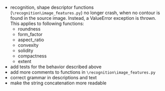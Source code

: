  - recognition, shape descriptor functions (`\recognition\image_features.py`) no longer crash, when no contour is found
 in the source image. Instead, a ValueError exception is thrown.
 This applies to following functions:
    - roundness
    - form_factor
    - aspect_ratio
    - convexity
    - solidity
    - compactness
    - extent
 - add tests for the behavior described above
 - add more comments to functions in `\recognition\image_features.py`
 - correct grammar in descriptions and text
 - make the string concatenation more readable

